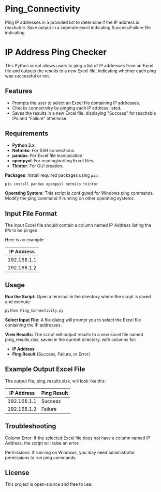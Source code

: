 # Ping_Connectivity
Ping IP addresses in a provided list to determine if the IP address is reachable. Save output in a seperate excel indicating Success/Failure file indicating 


# IP Address Ping Checker

This Python script allows users to ping a list of IP addresses from an Excel file and outputs the results to a new Excel file, indicating whether each ping was successful or not.

## Features
- Prompts the user to select an Excel file containing IP addresses.
- Checks connectivity by pinging each IP address listed.
- Saves the results in a new Excel file, displaying "Success" for reachable IPs and "Failure" otherwise.

## Requirements
- **Python 3.x**
- **Netmiko**: For SSH connections.
- **pandas**: For Excel file manipulation.
- **openpyxl**: For reading/writing Excel files.
- **Tkinter**: For GUI creation.

**Packages**: Install required packages using `pip`:

  ```bash
  pip install pandas openpyxl netmiko tkinter
  ```


**Operating System:** This script is configured for Windows ping commands. Modify the ping command if running on other operating systems.

## Input File Format
The input Excel file should contain a column named IP Address listing the IPs to be pinged. 

Here is an example:

|IP Address  |
|------------|
|192.168.1.1 |
|192.168.1.2 |


## Usage
**Run the Script:** Open a terminal in the directory where the script is saved and execute:

```bash
python Ping_Connectivity.py
```

**Select Input File:** A file dialog will prompt you to select the Excel file containing the IP addresses.

**View Results:** The script will output results to a new Excel file named ping_results.xlsx, saved in the current directory, with columns for:

- **IP Address**
- **Ping Result** (Success, Failure, or Error)


## Example Output Excel File
The output file, ping_results.xlsx, will look like this:

|IP Address	 |Ping Result |
|------------|------------|
|192.168.1.1 |	Success   |
|192.168.1.2 |	Failure   |



## Troubleshooting
Column Error: If the selected Excel file does not have a column named IP Address, the script will raise an error.

Permissions: If running on Windows, you may need administrator permissions to run ping commands.

## License
This project is open-source and free to use.
